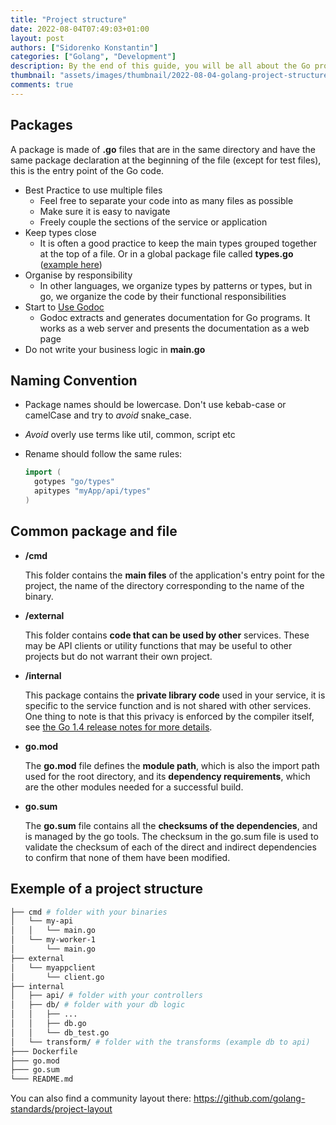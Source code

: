 ```yaml
---
title: "Project structure"
date: 2022-08-04T07:49:03+01:00
layout: post
authors: ["Sidorenko Konstantin"]
categories: ["Golang", "Development"]
description: By the end of this guide, you will be all about the Go project structure.
thumbnail: "assets/images/thumbnail/2022-08-04-golang-project-structure.jpg"
comments: true
---
```


## Packages

A package is made of **.go** files that are in the same directory and have the same package declaration at the beginning of the file (except for test files), this is the entry point of the Go code.

- Best Practice to use multiple files
  - Feel free to separate your code into as many files as possible
  - Make sure it is easy to navigate
  - Freely couple the sections of the service or application
- Keep types close
  - It is often a good practice to keep the main types grouped together at the top of a file. Or in a global package file called **types.go** ([example here](https://github.com/golang/crypto/blob/master/acme/types.go))
- Organise by responsibility
  - In other languages, we organize types by patterns or types, but in go, we organize the code by their functional responsibilities
- Start to [Use Godoc](https://pkg.go.dev/golang.org/x/tools/cmd/godoc)
  - Godoc extracts and generates documentation for Go programs. It works as a web server and presents the documentation as a web page
- Do not write your business logic in **main.go**

## Naming Convention

- Package names should be lowercase. Don't use kebab-case or camelCase and try to _avoid_ snake_case.
- _Avoid_ overly use terms like util, common, script etc
- Rename should follow the same rules:

  ```go
  import (
  	gotypes "go/types"
  	apitypes "myApp/api/types"
  )
  ```

## Common package and file

- **/cmd**

  This folder contains the **main files** of the application's entry point for the project, the name of the directory corresponding to the name of the binary.

- **/external**

  This folder contains **code that can be used by other** services. These may be API clients or utility functions that may be useful to other projects but do not warrant their own project.

- **/internal**

  This package contains the **private library code** used in your service, it is specific to the service function and is not shared with other services. One thing to note is that this privacy is enforced by the compiler itself, see [the Go 1.4 release notes for more details](https://go.dev/doc/go1.4#internalpackages).

- **go.mod**

  The **go.mod** file defines the **module path**, which is also the import path used for the root directory, and its **dependency requirements**, which are the other modules needed for a successful build.

- **go.sum**

  The **go.sum** file contains all the **checksums of the dependencies**, and is managed by the go tools. The checksum in the go.sum file is used to validate the checksum of each of the direct and indirect dependencies to confirm that none of them have been modified.

## Exemple of a project structure

```bash
├── cmd # folder with your binaries
│   └── my-api
│   │   └── main.go
│   └── my-worker-1
│       └── main.go
├── external
│   └── myappclient
│       └── client.go
├── internal
│   ├── api/ # folder with your controllers
│   ├── db/ # folder with your db logic
│   │   ├── ...
│   │   ├── db.go
│   │   └── db_test.go
│   └── transform/ # folder with the transforms (example db to api)
├─── Dockerfile
├─── go.mod
├─── go.sum
└─── README.md
```

You can also find a community layout there: <https://github.com/golang-standards/project-layout>
